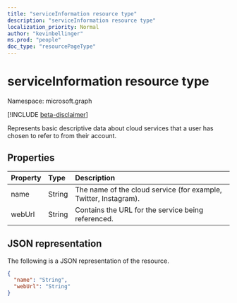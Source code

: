 ```yaml
---
title: "serviceInformation resource type"
description: "serviceInformation resource type"
localization_priority: Normal
author: "kevinbellinger"
ms.prod: "people"
doc_type: "resourcePageType"
---
```


# serviceInformation resource type

Namespace: microsoft.graph

[!INCLUDE [beta-disclaimer](../../includes/beta-disclaimer.md)]

Represents basic descriptive data about cloud services that a user has chosen to refer to from their account.

## Properties

| Property     | Type        | Description                                                      |
|:-------------|:------------|:-----------------------------------------------------------------|
|name          | String      | The name of the cloud service (for example, Twitter, Instagram). |
|webUrl        | String      | Contains the URL for the service being referenced.               |

## JSON representation

The following is a JSON representation of the resource.

<!-- {
  "blockType": "resource",
  "optionalProperties": [

  ],
  "@odata.type": "microsoft.graph.serviceInformation",
  "baseType": null
}-->

```json
{
  "name": "String",
  "webUrl": "String"
}
```

<!-- uuid: 16cd6b66-4b1a-43a1-adaf-3a886856ed98
2019-02-04 14:57:30 UTC -->
<!-- {
  "type": "#page.annotation",
  "description": "serviceInformation resource",
  "keywords": "",
  "section": "documentation",
  "tocPath": ""
}-->


